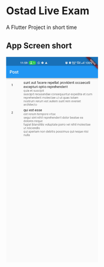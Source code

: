 # Ostad Live Exam

A Flutter Project in short time

## App Screen short

<img src="git_component/app_ss.jpg" width="250">
